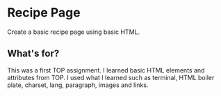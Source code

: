 # Recipe Page

Create a basic recipe page using basic HTML.

## What's for?

This was a first TOP assignment. I learned basic HTML elements and attributes from TOP. I used what I learned such as terminal, HTML boiler plate, charset, lang, paragraph, images and links.